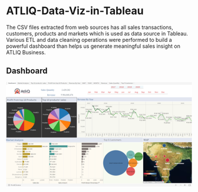 # ATLIQ-Data-Viz-in-Tableau
The CSV files extracted from web sources has all sales transactions, customers, products and markets which is used as data source in Tableau. Various ETL and data cleaning operations were performed to build a powerful dashboard than helps us generate meaningful sales insight on ATLIQ Business.

## Dashboard ##
![plot](./ATLIQ.png)
